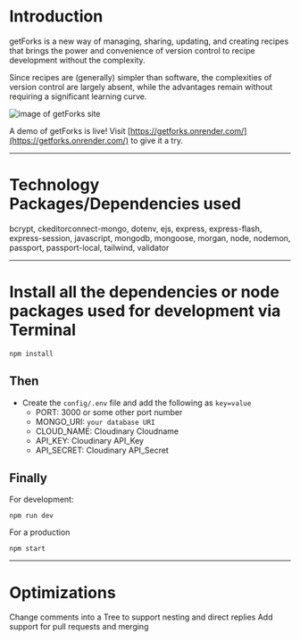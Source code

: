 # Introduction

getForks is a new way of managing, sharing, updating, and creating recipes that brings the power and convenience of version control to recipe development without the complexity.

Since recipes are (generally) simpler than software, the complexities of version control are largely absent, while the advantages remain without requiring a significant learning curve.

![image of getForks site](https://raw.githubusercontent.com/ned-park/getForks/main/readme_image.jpg)

A demo of getForks is live! Visit [https://getforks.onrender.com/](https://getforks.onrender.com/) to give it a try.


---

# Technology Packages/Dependencies used 

bcrypt, ckeditorconnect-mongo, dotenv, ejs, express, express-flash, express-session, javascript, mongodb, mongoose, morgan, node, nodemon, passport, passport-local, tailwind, validator

---

# Install all the dependencies or node packages used for development via Terminal

```
npm install
``` 

## Then

- Create the `config/.env` file and add the following as `key=value` 
  - PORT: 3000 or some other port number
  - MONGO_URI: `your database URI` 
  - CLOUD_NAME: Cloudinary Cloudname
  - API_KEY: Cloudinary API_Key
  - API_SECRET: Cloudinary API_Secret
 
## Finally

For development:
 ```
npm run dev
 ```
 
For a production
 
```
npm start
```

---

# Optimizations

Change comments into a Tree to support nesting and direct replies
Add support for pull requests and merging
